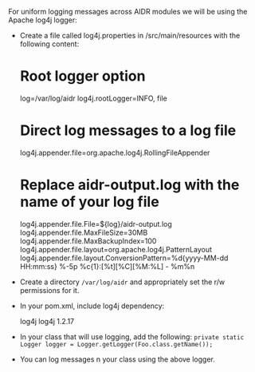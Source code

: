 For uniform logging messages across AIDR modules we will be using the Apache log4j logger:

* Create a file called log4j.properties in /src/main/resources with the following content:

     # Root logger option
     log=/var/log/aidr
     log4j.rootLogger=INFO, file
 
     # Direct log messages to a log file
     log4j.appender.file=org.apache.log4j.RollingFileAppender
 
     # Replace aidr-output.log with the name of your log file
     log4j.appender.file.File=${log}/aidr-output.log
     log4j.appender.file.MaxFileSize=30MB
     log4j.appender.file.MaxBackupIndex=100
     log4j.appender.file.layout=org.apache.log4j.PatternLayout
     log4j.appender.file.layout.ConversionPattern=%d{yyyy-MM-dd HH:mm:ss} %-5p %c{1}:[%t][%C][%M:%L] - %m%n


* Create a directory `/var/log/aidr` and appropriately set the r/w permissions for it. 
* In your pom.xml, include log4j dependency: 

     <dependency>
	<groupId>log4j</groupId>
	<artifactId>log4j</artifactId>
	<version>1.2.17</version>
     </dependency>

* In your class that will use logging, add the following:
                  `private static Logger logger = Logger.getLogger(Foo.class.getName());`
* You can log messages n your class using the above logger.